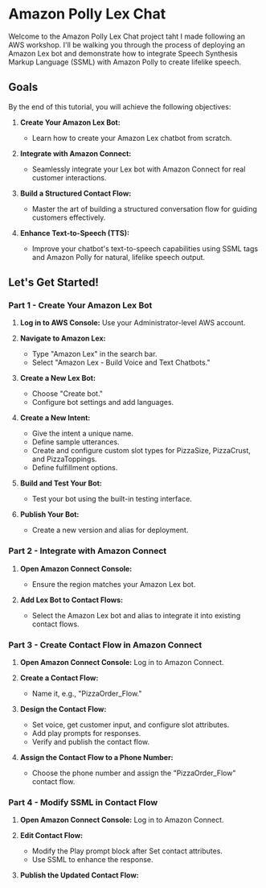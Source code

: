 # Amazon Polly Lex Chat

Welcome to the Amazon Polly Lex Chat project taht I made following an AWS workshop. I'll be walking you through the process of deploying an Amazon Lex bot and demonstrate how to integrate Speech Synthesis Markup Language (SSML) with Amazon Polly to create lifelike speech.

## Goals

By the end of this tutorial, you will achieve the following objectives:

1. **Create Your Amazon Lex Bot:**
   - Learn how to create your Amazon Lex chatbot from scratch.

2. **Integrate with Amazon Connect:**
   - Seamlessly integrate your Lex bot with Amazon Connect for real customer interactions.

3. **Build a Structured Contact Flow:**
   - Master the art of building a structured conversation flow for guiding customers effectively.

4. **Enhance Text-to-Speech (TTS):**
   - Improve your chatbot's text-to-speech capabilities using SSML tags and Amazon Polly for natural, lifelike speech output.

## Let's Get Started!

### Part 1 - Create Your Amazon Lex Bot

1. **Log in to AWS Console:** Use your Administrator-level AWS account.

2. **Navigate to Amazon Lex:**
   - Type "Amazon Lex" in the search bar.
   - Select "Amazon Lex - Build Voice and Text Chatbots."

3. **Create a New Lex Bot:**
   - Choose "Create bot."
   - Configure bot settings and add languages.

4. **Create a New Intent:**
   - Give the intent a unique name.
   - Define sample utterances.
   - Create and configure custom slot types for PizzaSize, PizzaCrust, and PizzaToppings.
   - Define fulfillment options.

5. **Build and Test Your Bot:**
   - Test your bot using the built-in testing interface.

6. **Publish Your Bot:**
   - Create a new version and alias for deployment.

### Part 2 - Integrate with Amazon Connect

1. **Open Amazon Connect Console:**
   - Ensure the region matches your Amazon Lex bot.

2. **Add Lex Bot to Contact Flows:**
   - Select the Amazon Lex bot and alias to integrate it into existing contact flows.

### Part 3 - Create Contact Flow in Amazon Connect

1. **Open Amazon Connect Console:** Log in to Amazon Connect.

2. **Create a Contact Flow:**
   - Name it, e.g., "PizzaOrder_Flow."

3. **Design the Contact Flow:**
   - Set voice, get customer input, and configure slot attributes.
   - Add play prompts for responses.
   - Verify and publish the contact flow.

4. **Assign the Contact Flow to a Phone Number:**
   - Choose the phone number and assign the "PizzaOrder_Flow" contact flow.

### Part 4 - Modify SSML in Contact Flow

1. **Open Amazon Connect Console:** Log in to Amazon Connect.

2. **Edit Contact Flow:**
   - Modify the Play prompt block after Set contact attributes.
   - Use SSML to enhance the response.

3. **Publish the Updated Contact Flow:**
